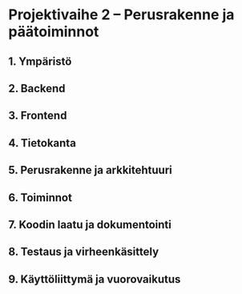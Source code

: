 # Projektivaihe 2 – Perusrakenne ja päätoiminnot


## 1. Ympäristö


## 2. Backend


## 3. Frontend


## 4. Tietokanta


## 5. Perusrakenne ja arkkitehtuuri


## 6. Toiminnot


## 7. Koodin laatu ja dokumentointi


## 8. Testaus ja virheenkäsittely


## 9. Käyttöliittymä ja vuorovaikutus
